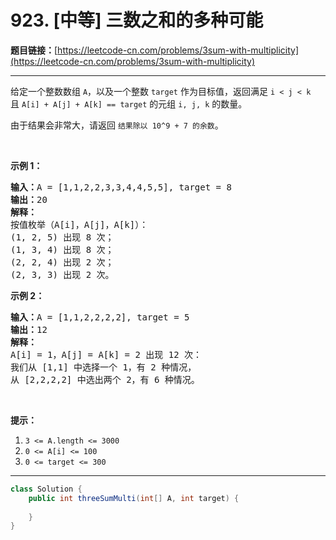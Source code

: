 # 923. [中等] 三数之和的多种可能

**题目链接：**[https://leetcode-cn.com/problems/3sum-with-multiplicity](https://leetcode-cn.com/problems/3sum-with-multiplicity)

---

<div class="content__1Y2H">
 <div class="notranslate">
  <p>给定一个整数数组&nbsp;<code>A</code>，以及一个整数&nbsp;<code>target</code>&nbsp;作为目标值，返回满足 <code>i &lt; j &lt; k</code> 且&nbsp;<code>A[i] + A[j] + A[k] == target</code>&nbsp;的元组&nbsp;<code>i, j, k</code>&nbsp;的数量。</p> 
  <p>由于结果会非常大，请返回 <code>结果除以 10^9 + 7 的余数</code>。</p> 
  <p>&nbsp;</p> 
  <p><strong>示例 1：</strong></p> 
  <pre class="language-text"><strong>输入：</strong>A = [1,1,2,2,3,3,4,4,5,5], target = 8
<strong>输出：</strong>20
<strong>解释：</strong>
按值枚举（A[i]，A[j]，A[k]）：
(1, 2, 5) 出现 8 次；
(1, 3, 4) 出现 8 次；
(2, 2, 4) 出现 2 次；
(2, 3, 3) 出现 2 次。
</pre> 
  <p><strong>示例 2：</strong></p> 
  <pre class="language-text"><strong>输入：</strong>A = [1,1,2,2,2,2], target = 5
<strong>输出：</strong>12
<strong>解释：</strong>
A[i] = 1，A[j] = A[k] = 2 出现 12 次：
我们从 [1,1] 中选择一个 1，有 2 种情况，
从 [2,2,2,2] 中选出两个 2，有 6 种情况。
</pre> 
  <p>&nbsp;</p> 
  <p><strong>提示：</strong></p> 
  <ol> 
   <li><code>3 &lt;= A.length &lt;= 3000</code></li> 
   <li><code>0 &lt;= A[i] &lt;= 100</code></li> 
   <li><code>0 &lt;= target &lt;= 300</code></li> 
  </ol> 
 </div>
</div>

---

```java
class Solution {
    public int threeSumMulti(int[] A, int target) {
        
    }
}
```